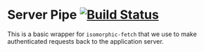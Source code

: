 # Server Pipe [![Build Status](https://travis-ci.com/UniversityofWarwick/js-serverpipe.svg?branch=master)](https://travis-ci.com/UniversityofWarwick/js-serverpipe)

This is a basic wrapper for `isomorphic-fetch` that we use to make authenticated requests back to the application server. 
